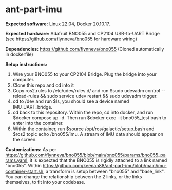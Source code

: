 # ant-part-imu

__Expected software:__ Linux 22.04, Docker 20.10.17. 

__Expected hardware:__ Adafruit BNO055 and CP2104 USB-to-UART Bridge (see https://github.com/flynneva/bno055 for hardware wiring) 

__Dependencies:__ https://github.com/flynneva/bno055 (Cloned automatically in dockerfile)


**Setup instructions:**
1. Wire your BNO055 to your CP2104 Bridge. Plug the bridge into your computer.
2. Clone this repo and cd into it
3. Copy ros2.rules to /etc/udev/rules.d/ and run $sudo udevadm control --reload-rules && sudo service udev restart && sudo udevadm trigger.
4. cd to /dev and run $ls, you should see a device named IMU_UART_bridge.
5. cd back to this repository. Within the repo, cd into docker, and run $docker compose up -d. Then run $docker exec -it bno055_test bash to enter into the container.
6. Within the container, run $source /opt/ros/galactic/setup.bash and $ros2 topic echo /bno055/imu. A stream of IMU data should appear on the screen.

**Customizations:**
As per https://github.com/flynneva/bno055/blob/main/bno055/params/bno055_params.yaml, it is expected that the BNO055 is rigidly attached to a link named "bno055". Within https://github.com/keenan88/ant-part-imu/blob/main/imu-container-start.sh, a transform is setup between "bno055" and "base_link". You can change the relationship between the 2 links, or the links themselves, to fit into your codebase.
